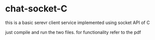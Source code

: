 # chat-socket-C

this is a basic serevr client service implemented using socket API of C

just compile and run the two files.
for functionality refer to the pdf
